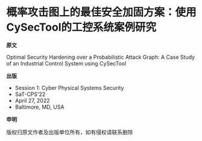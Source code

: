 # 概率攻击图上的最佳安全加固方案：使用CySecTool的工控系统案例研究



**原文**

Optimal Security Hardening over a Probabilistic Attack Graph: A Case Study of an Industrial Control System using CySecTool

**出版**

- Session 1: Cyber Physical Systems Security
- SaT-CPS'22
- April 27, 2022
- Baltimore, MD, USA

**申明**

版权归原文作者及出版单位所有，如有侵权请联系删除

